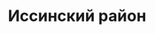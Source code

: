 ---
title: "Иссинский район"
template: district
visible: true
content:
    items:
        '@page.children': '/pamyatniki/issinskiy'

---